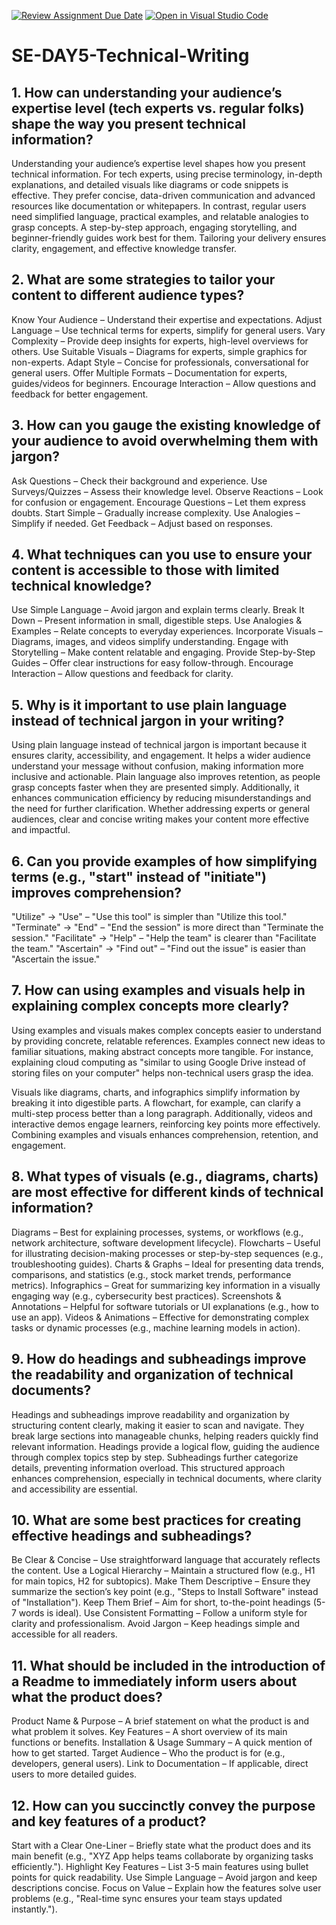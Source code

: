 [![Review Assignment Due Date](https://classroom.github.com/assets/deadline-readme-button-22041afd0340ce965d47ae6ef1cefeee28c7c493a6346c4f15d667ab976d596c.svg)](https://classroom.github.com/a/zsAR-pyY)
[![Open in Visual Studio Code](https://classroom.github.com/assets/open-in-vscode-2e0aaae1b6195c2367325f4f02e2d04e9abb55f0b24a779b69b11b9e10269abc.svg)](https://classroom.github.com/online_ide?assignment_repo_id=18484196&assignment_repo_type=AssignmentRepo)
# SE-DAY5-Technical-Writing
## 1. How can understanding your audience’s expertise level (tech experts vs. regular folks) shape the way you present technical information?
  Understanding your audience’s expertise level shapes how you present technical information. For tech experts, using precise terminology, in-depth explanations, and detailed visuals like diagrams or code snippets is effective. They prefer concise, data-driven communication and advanced resources like documentation or whitepapers. In contrast, regular users need simplified language, practical examples, and relatable analogies to grasp concepts. A step-by-step approach, engaging storytelling, and beginner-friendly guides work best for them. Tailoring your delivery ensures clarity, engagement, and effective knowledge transfer.


## 2. What are some strategies to tailor your content to different audience types?
  Know Your Audience – Understand their expertise and expectations.
  Adjust Language – Use technical terms for experts, simplify for general users.
  Vary Complexity – Provide deep insights for experts, high-level overviews for others.
  Use Suitable Visuals – Diagrams for experts, simple graphics for non-experts.
  Adapt Style – Concise for professionals, conversational for general users.
  Offer Multiple Formats – Documentation for experts, guides/videos for beginners.
  Encourage Interaction – Allow questions and feedback for better engagement.


## 3. How can you gauge the existing knowledge of your audience to avoid overwhelming them with jargon?
  Ask Questions – Check their background and experience.
  Use Surveys/Quizzes – Assess their knowledge level.
  Observe Reactions – Look for confusion or engagement.
  Encourage Questions – Let them express doubts.
  Start Simple – Gradually increase complexity.
  Use Analogies – Simplify if needed.
  Get Feedback – Adjust based on responses.


## 4. What techniques can you use to ensure your content is accessible to those with limited technical knowledge?
  Use Simple Language – Avoid jargon and explain terms clearly.
  Break It Down – Present information in small, digestible steps.
  Use Analogies & Examples – Relate concepts to everyday experiences.
  Incorporate Visuals – Diagrams, images, and videos simplify understanding.
  Engage with Storytelling – Make content relatable and engaging.
  Provide Step-by-Step Guides – Offer clear instructions for easy follow-through.
  Encourage Interaction – Allow questions and feedback for clarity.


## 5. Why is it important to use plain language instead of technical jargon in your writing?
  Using plain language instead of technical jargon is important because it ensures clarity, accessibility, and engagement. It helps a wider audience understand your message without confusion, making information more inclusive and actionable. Plain language also improves retention, as people grasp concepts faster when they are presented simply. Additionally, it enhances communication efficiency by reducing misunderstandings and the need for further clarification. Whether addressing experts or general audiences, clear and concise writing makes your content more effective and impactful.


## 6. Can you provide examples of how simplifying terms (e.g., "start" instead of "initiate") improves comprehension?
  "Utilize" → "Use" – "Use this tool" is simpler than "Utilize this tool."
  "Terminate" → "End" – "End the session" is more direct than "Terminate the session."
  "Facilitate" → "Help" – "Help the team" is clearer than "Facilitate the team."
  "Ascertain" → "Find out" – "Find out the issue" is easier than "Ascertain the issue."


## 7. How can using examples and visuals help in explaining complex concepts more clearly?
  Using examples and visuals makes complex concepts easier to understand by providing concrete, relatable references. Examples connect new ideas to familiar situations, making abstract concepts more tangible. For instance, explaining cloud computing as "similar to using Google Drive instead of storing files on your computer" helps non-technical users grasp the idea.
  
  Visuals like diagrams, charts, and infographics simplify information by breaking it into digestible parts. A flowchart, for example, can clarify a multi-step process better than a long paragraph. Additionally, videos and interactive demos engage learners, reinforcing key points more effectively. Combining examples and visuals enhances comprehension, retention, and engagement.


## 8. What types of visuals (e.g., diagrams, charts) are most effective for different kinds of technical information?
  Diagrams – Best for explaining processes, systems, or workflows (e.g., network architecture, software development lifecycle).
  Flowcharts – Useful for illustrating decision-making processes or step-by-step sequences (e.g., troubleshooting guides).
  Charts & Graphs – Ideal for presenting data trends, comparisons, and statistics (e.g., stock market trends, performance metrics).
  Infographics – Great for summarizing key information in a visually engaging way (e.g., cybersecurity best practices).
  Screenshots & Annotations – Helpful for software tutorials or UI explanations (e.g., how to use an app).
  Videos & Animations – Effective for demonstrating complex tasks or dynamic processes (e.g., machine learning models in action).


## 9. How do headings and subheadings improve the readability and organization of technical documents?
  Headings and subheadings improve readability and organization by structuring content clearly, making it easier to scan and navigate. They break large sections into manageable chunks, helping readers quickly find relevant information. Headings provide a logical flow, guiding the audience through complex topics step by step. Subheadings further categorize details, preventing information overload. This structured approach enhances comprehension, especially in technical documents, where clarity and accessibility are essential.


## 10. What are some best practices for creating effective headings and subheadings?
  Be Clear & Concise – Use straightforward language that accurately reflects the content.
  Use a Logical Hierarchy – Maintain a structured flow (e.g., H1 for main topics, H2 for subtopics).
  Make Them Descriptive – Ensure they summarize the section’s key point (e.g., "Steps to Install Software" instead of "Installation").
  Keep Them Brief – Aim for short, to-the-point headings (5-7 words is ideal).
  Use Consistent Formatting – Follow a uniform style for clarity and professionalism.
  Avoid Jargon – Keep headings simple and accessible for all readers.


## 11. What should be included in the introduction of a Readme to immediately inform users about what the product does?
  Product Name & Purpose – A brief statement on what the product is and what problem it solves.
  Key Features – A short overview of its main functions or benefits.
  Installation & Usage Summary – A quick mention of how to get started.
  Target Audience – Who the product is for (e.g., developers, general users).
  Link to Documentation – If applicable, direct users to more detailed guides.


## 12. How can you succinctly convey the purpose and key features of a product?
  Start with a Clear One-Liner – Briefly state what the product does and its main benefit (e.g., "XYZ App helps teams collaborate by organizing tasks efficiently.").
  Highlight Key Features – List 3-5 main features using bullet points for quick readability.
  Use Simple Language – Avoid jargon and keep descriptions concise.
  Focus on Value – Explain how the features solve user problems (e.g., "Real-time sync ensures your team stays updated instantly.").
